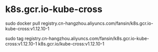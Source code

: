 # k8s.gcr.io-kube-cross

sudo docker pull registry.cn-hangzhou.aliyuncs.com/fansin/k8s.gcr.io-kube-cross:v1.12.10-1

sudo tag registry.cn-hangzhou.aliyuncs.com/fansin/k8s.gcr.io-kube-cross:v1.12.10-1 k8s.gcr.io/kube-cross:v1.12.10-1
